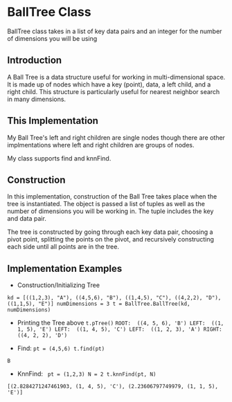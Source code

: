 # **BallTree Class**
BallTree class takes in a list of key data pairs and an integer for the number of dimensions you will be using

## Introduction
A Ball Tree is a data structure useful for working in multi-dimensional space. It is made up of nodes which have a key (point), data, a left child, and a right child. This structure is particularly useful for nearest neighbor search in many dimensions. 

## This Implementation
My Ball Tree's left and right children are single nodes though there are other implmentations where left and right children are groups of nodes. 

My class supports find and knnFind.

## Construction
In this implementation, construction of the Ball Tree takes place when the tree is instantiated. The object is passed a list of tuples as well as the number of dimensions you will be working in. The tuple includes the key and data pair. 

The tree is constructed by going through each key data pair, choosing a pivot point, splitting the points on the pivot, and recursively constructing each side until all points are in the tree. 

## Implementation Examples
- Construction/Initializing Tree

`
kd = [((1,2,3), "A"), ((4,5,6), "B"), ((1,4,5), "C"), ((4,2,2), "D"), ((1,1,5), "E")]
numDimensions = 3
t = BallTree.BallTree(kd, numDimensions)
`

- Printing the Tree above
`t.pTree()`
`ROOT:  ((4, 5, 6), 'B')
    LEFT:  ((1, 1, 5), 'E')
        LEFT:  ((1, 4, 5), 'C')
            LEFT:  ((1, 2, 3), 'A')
        RIGHT:  ((4, 2, 2), 'D')`

- Find: 
`pt = (4,5,6)
t.find(pt)`

`B`

- KnnFind: 
`
pt = (1,2,3)
N = 2
t.knnFind(pt, N)`

`[(2.8284271247461903, (1, 4, 5), 'C'), (2.23606797749979, (1, 1, 5), 'E')]`
